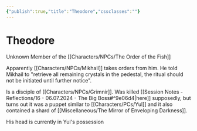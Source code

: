```yaml
---
{"publish":true,"title":"Theodore","cssclasses":""}
---
```


# Theodore
Unknown Member of the [[Characters/NPCs/The Order of the Fish]]

Apparently [[Characters/NPCs/Mikhail]] takes orders from him. He told Mikhail to "retrieve all remaining crystals in the pedestal, the ritual should not be initiated until further notice". 

Is a disciple of [[Characters/NPCs/Grimnir]]. Was killed [[Session Notes - Reflections/16 - 06.07.2024 - The Big Boss#^9e06d4\|here]] supposedly, but turns out it was a puppet similar to [[Characters/PCs/Yul]] and it also contained a shard of [[Miscellaneous/The Mirror of Enveloping Darkness]]. 

His head is currently in Yul's possession